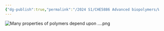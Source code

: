 ```yaml
---
{"dg-publish":true,"permalink":"/2024 S1/CHE5886 Advanced biopolymers/WHY/"}
---
```



![Many properties of polymers depend upon ….png](/img/user/2024%20S1/screenshot/Many%20properties%20of%20polymers%20depend%20upon%20%E2%80%A6.png)

